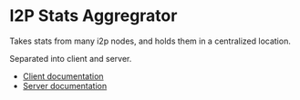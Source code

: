 # I2P Stats Aggregrator

Takes stats from many i2p nodes, and holds them in a centralized location.

Separated into client and server.

* [Client documentation](client/)
* [Server documentation](server/)
